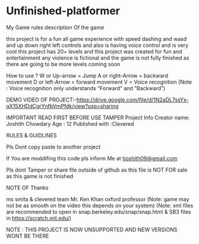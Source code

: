 # Unfinished-platformer
My Game rules description Of the game

this project is for a fun all game experience with speed dashing and wasd and up down right left controls and also is having voice control and is very cool this project has 20+ levels and this project was created for fun and entertainment any violence is fictional and the game is not fully finished as there are going to be more levels coming soon

How to use ? W or Up-arrow = Jump A or right-Arrow = backward movement D or left-Arrow = forward movement V = Voice recognition (Note : Voice recognition only understands “Forward” and “Backward”)

DEMO VIDEO OF PROJECT:-https://drive.google.com/file/d/1N2aDL7ssYx-qX15XHDdCgrYnfbVmPfdk/view?usp=sharing

IMPORTANT READ FIRST BEFORE USE TAMPER Project Info Creator name: Joshith Chowdary Age : 12 Published with :Clevered

RULES & GUIDLINES

Pls Dont copy paste to another project

If You are moddifing this code pls inform Me at tjoshith09@gmail.com

Pls dont Tamper or share file outside of github as this file is NOT FOR sale as this game is not finished

NOTE OF Thanks

ms smita & clevered team
Mr. Ken Khan oxford professor
(Note: game may not be as smooth on the video this depends on your system)
(Note: xml files are recommended to open in snap.berkeley.edu/snap/snap.html & SB3 files in https://scratch.mit.edu/)

NOTE : THIS PROJECT IS NOW UNSUPPORTED AND NEW VERSIONS WONT BE THERE
